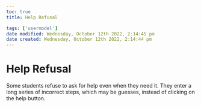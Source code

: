 ```yaml
---
toc: true
title: Help Refusal

tags: ['usermodel']
date modified: Wednesday, October 12th 2022, 2:14:45 pm
date created: Wednesday, October 12th 2022, 2:14:44 pm
---
```


# Help Refusal


Some students refuse to ask for help even when they need it. They enter a long series of incorrect steps, which may be guesses, instead of clicking on the help button.



